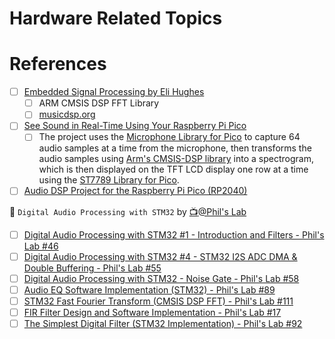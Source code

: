 # Hardware Related Topics



# References

- [ ] [Embedded Signal Processing by Eli Hughes](https://www.youtube.com/playlist?list=PLWM8NW5LEukizzSBHNYUk1fo8Rhg1ALMF)
  - [ ] ARM CMSIS DSP FFT Library
  - [ ] [musicdsp.org](https://www.musicdsp.org)
- [ ] [See Sound in Real-Time Using Your Raspberry Pi Pico](https://www.hackster.io/sandeep-mistry/see-sound-in-real-time-using-your-raspberry-pi-pico-d06cc5)
  - [ ] The project uses the [Microphone Library for Pico](https://github.com/ArmDeveloperEcosystem/microphone-library-for-pico) to capture 64 audio samples at a time from the microphone, then transforms the audio samples using [Arm's CMSIS-DSP library](https://arm-software.github.io/CMSIS_5/DSP/html/index.html) into a spectrogram, which is then displayed on the TFT LCD display one row at a time using the [ST7789 Library for Pico](https://github.com/ArmDeveloperEcosystem/st7798-library-for-pico).
- [ ] [Audio DSP Project for the Raspberry Pi Pico (RP2040)](https://github.com/playduck/pico-dsp)

:abacus: `Digital Audio Processing with STM32` by [:tv:@Phil's Lab](https://www.youtube.com/@PhilsLab)
- [ ] [Digital Audio Processing with STM32 #1   - Introduction and Filters - Phil's Lab #46](https://youtu.be/VDhmVrbSpqA)
- [ ] [Digital Audio Processing with STM32 #4   - STM32 I2S ADC DMA & Double Buffering - Phil's Lab #55](https://youtu.be/zlGSxZGwj-E)
- [ ] [Digital Audio Processing with STM32      - Noise Gate - Phil's Lab #58](https://youtu.be/q_Anc8KyrXI)
- [ ] [Audio EQ Software Implementation (STM32) - Phil's Lab #89](https://youtu.be/4o-_gUht_Xc)
- [ ] [STM32 Fast Fourier Transform (CMSIS DSP FFT) - Phil's Lab #111](https://youtu.be/d1KvgOwWvkM)
- [ ] [FIR Filter Design and Software Implementation - Phil's Lab #17](https://youtu.be/uNNNj9AZisM)
- [ ] [The Simplest Digital Filter (STM32 Implementation) - Phil's Lab #92](https://youtu.be/1e_ZB8p5n6s)
